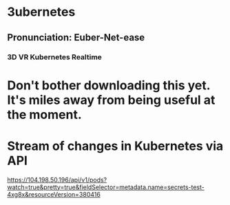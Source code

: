 # 3ubernetes
## Pronunciation: Euber-Net-ease
### 3D VR Kubernetes Realtime

# Don't bother downloading this yet.  It's miles away from being useful at the moment.

# Stream of changes in Kubernetes via API
https://104.198.50.196/api/v1/pods?watch=true&pretty=true&fieldSelector=metadata.name=secrets-test-4xg8x&resourceVersion=380416
